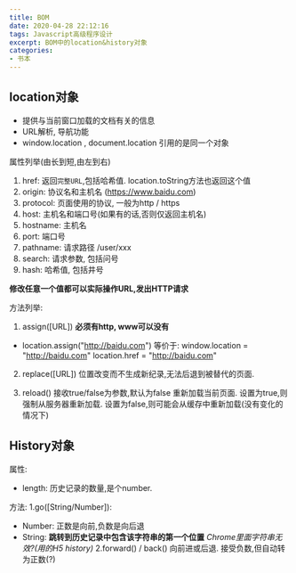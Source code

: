 ```yaml
---
title: BOM
date: 2020-04-28 22:12:16
tags: Javascript高级程序设计
excerpt: BOM中的location&history对象
categories: 
- 书本
---
```

## location对象
* 提供与当前窗口加载的文档有关的信息
* URL解析, 导航功能
* window.location , document.location 引用的是同一个对象

属性列举(由长到短,由左到右)
1. href: 返回`完整URL`,包括哈希值. location.toString方法也返回这个值
2. origin: 协议名和主机名 (https://www.baidu.com)
3. protocol: 页面使用的协议, 一般为http / https
4. host: 主机名和端口号(如果有的话,否则仅返回主机名)
5. hostname: 主机名
6. port: 端口号
7. pathname: 请求路径 /user/xxx
8. search: 请求参数, 包括问号
9. hash: 哈希值, 包括井号

**修改任意一个值都可以实际操作URL,发出HTTP请求**

方法列举:
1. assign([URL])  **必须有http, www可以没有**
- location.assign("http://baidu.com")
等价于: window.location = "http://baidu.com"
       location.href = "http://baidu.com"

2. replace([URL])
位置改变而不生成新纪录,无法后退到被替代的页面.

3. reload() 接收true/false为参数,默认为false
重新加载当前页面. 设置为true,则强制从服务器重新加载.
                设置为false,则可能会从缓存中重新加载(没有变化的情况下)

## History对象
属性: 
* length: 历史记录的数量,是个number.

方法:
1.go([String/Number]): 
- Number: 正数是向前,负数是向后退
- String: **跳转到历史记录中包含该字符串的第一个位置** 
*Chrome里面字符串无效?(用的H5 history)*
2.forward() / back() 向前进或后退. 接受负数,但自动转为正数(?)
